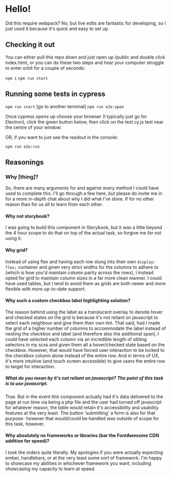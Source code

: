 # Hello!

Did this require webpack? No, but live edits are fantastic for developing, so I just used it because it's quick and easy to set up.

## Checking it out

You can either pull this repo down and just open up /public and double click index.html, or you can do these two steps and hear your computer struggle to enter orbit for a couple of seconds:

`npm i`
`npm run start`

## Running some tests in cypress

`npm run start`
[go to another terminal]
`npm run e2e:open`

Once cypress opens up choose your browser (I typically just go for Electron), click the green button below, then click on the test.cy.js test near the centre of your window.

OR, if you want to just see the readout in the console:

`npm run e2e:run`

## Reasonings

### Why [thing]?

So, there are many arguments for and against every method I could have used to complete this. I'll go through a few here, but please do invite me in for a more in-depth chat about why I did what I've done. If for no other reason than for us all to learn from each other.

#### Why not storybook?

I was going to build this component in Storybook, but it was a little beyond the 4 hour scope to do that on top of the actual task, so forgive me for not using it.

#### Why grid?

Instead of using flex and having each row slung into their own `display: flex;` container and given very strict widths for the columns to adhere to (which is how you'd maintain column parity across the rows), I instead opted for grid to maintain column sizes in a far more clean manner. I could have used tables, but I tend to avoid them as grids are both newer and more flexible with more up-to-date support.

#### Why such a custom checkbox label highlighting solution?

The reason behind using the label as a translucent overlay to denote hover and checked states on the grid is because it's not reliant on javascript to select each neighbour and give them their own tint. That said, had I made the grid of a higher number of columns to accommodate the label instead of nesting the checkbox and label (and therefore also the additional span), I could have selected each column via an incredible length of sibling selectors in my scss and given them all a hover/checked state based on the checkbox. However, that would have forced user interaction to be locked to the checkbox column alone instead of the entire row. And in terms of UX, it's more intuitive (and touch screen accessible) to give users the entire row to target for interaction.

##### What do you mean by it's not reliant on javascript? The point of this task is to use javascript.

True. But in the event this component actually had it's data delivered to the page at run time via being a php file and the user had turned off javascript for whatever reason, the table would retain it's accessibility and usability features at the very least. The button 'submitting' a form is also for that purpose- however that would/could be handled was outside of scope for this task, however.

#### Why absolutely no frameworks or libraries (bar the FontAwesome CDN addition for speed)?

I took the orders quite literally. My apologies if you were actually expecting ember, handlebars, or at the very least some sort of framework. I'm happy to showcase my abilities in whichever framework you want, including showcasing my capacity to learn at speed.
